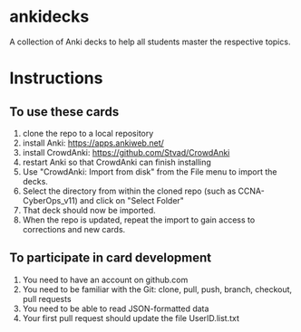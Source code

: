 # ankidecks
A collection of Anki decks to help all students master the respective topics.

# Instructions

## To use these cards
1. clone the repo to a local repository
1. install Anki: https://apps.ankiweb.net/
1. install CrowdAnki: https://github.com/Stvad/CrowdAnki
1. restart Anki so that CrowdAnki can finish installing
1. Use "CrowdAnki: Import from disk" from the File menu to import the decks.
1. Select the directory from within the cloned repo (such as CCNA-CyberOps_v11) and click on "Select Folder"
1. That deck should now be imported.
1. When the repo is updated, repeat the import to gain access to corrections and new cards.


## To participate in card development
1. You need to have an account on github.com
1. You need to be familiar with the Git: clone, pull, push, branch, checkout, pull requests
1. You need to be able to read JSON-formatted data
1. Your first pull request should update the file UserID.list.txt

